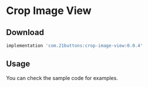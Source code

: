 # Crop Image View

## Download

```gradle
implementation 'com.21buttons:crop-image-view:0.0.4'
```

## Usage

You can check the sample code for examples.
